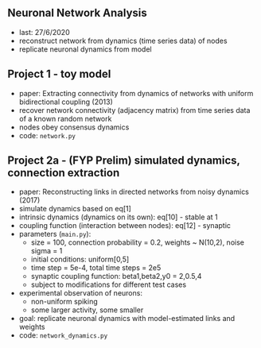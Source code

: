 ## Neuronal Network Analysis

* last: 27/6/2020
* reconstruct network from dynamics (time series data) of nodes
* replicate neuronal dynamics from model

## Project 1 - toy model

* paper: Extracting connectivity from dynamics of networks with uniform bidirectional coupling (2013)
* recover network connectivity (adjacency matrix) from time series data of a known random network
* nodes obey consensus dynamics
* code: ``network.py``

## Project 2a - (FYP Prelim) simulated dynamics, connection extraction

* paper: Reconstructing links in directed networks from noisy dynamics (2017)
* simulate dynamics based on eq[1]
* intrinsic dynamics (dynamics on its own): eq[10] - stable at 1
* coupling function (interaction between nodes): eq[12] - synaptic
* parameters (``main.py``):
    - size = 100, connection probability = 0.2, weights ~ N(10,2), noise sigma = 1
    - initial conditions: uniform[0,5]
    - time step = 5e-4, total time steps = 2e5
    - synaptic coupling function: beta1,beta2,y0 = 2,0.5,4
    - subject to modifications for different test cases
* experimental observation of neurons:
    - non-uniform spiking
    - some larger activity, some smaller
* goal: replicate neuronal dynamics with model-estimated links and weights
* code: ``network_dynamics.py``

